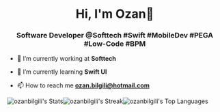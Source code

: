 <h1 align="center">Hi, I'm Ozan👋</h1>
<h3 align="center">Software Developer @Softtech #Swift #MobileDev #PEGA #Low-Code #BPM </h3>

- 🔭 I’m currently working at **Softtech**

- 🌱 I’m currently learning **Swift UI**

- 📫 How to reach me **ozan.bilgili@hotmail.com**

![ozanbilgili's Stats](https://github-readme-stats.vercel.app/api?username=ozanbilgili&theme=vue-dark&show_icons=true&hide_border=true&count_private=true)![ozanbilgili's Streak](https://github-readme-streak-stats.herokuapp.com/?user=ozanbilgili&theme=vue-dark&hide_border=true)![ozanbilgili's Top Languages](https://github-readme-stats.vercel.app/api/top-langs/?username=ozanbilgili&theme=vue-dark&show_icons=true&hide_border=true&layout=compact)
